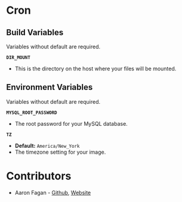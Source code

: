 # Cron

## Build Variables

Variables without default are required.

**`DIR_MOUNT`**
- This is the directory on the host where your files will be mounted.

## Environment Variables

Variables without default are required.

**`MYSQL_ROOT_PASSWORD`**
- The root password for your MySQL database.

**`TZ`**
- **Default:** `America/New_York`
- The timezone setting for your image.

# Contributors

* Aaron Fagan - [Github](https://github.com/aaronfagan), [Website](https://www.aaronfagan.ca/)